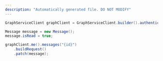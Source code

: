 ```yaml
---
description: "Automatically generated file. DO NOT MODIFY"
---
```

<!-- markdownlint-disable MD041 -->

```java
GraphServiceClient graphClient = GraphServiceClient.builder().authenticationProvider( authProvider ).buildClient();

Message message = new Message();
message.isRead = true;

graphClient.me().messages("{id}")
    .buildRequest()
    .patch(message);
```
